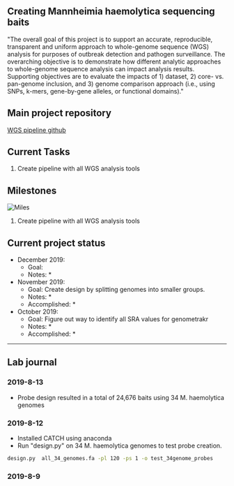 Creating Mannheimia haemolytica sequencing baits
------------

"The overall goal of this project is to support an accurate, reproducible, transparent and uniform approach to whole-genome sequence (WGS) analysis for purposes of outbreak detection and pathogen surveillance. The overarching objective is to demonstrate how different analytic approaches to whole-genome sequence analysis can impact analysis results. Supporting objectives are to evaluate the impacts of 1) dataset, 2) core- vs. pan-genome inclusion, and 3) genome comparison approach (i.e., using SNPs, k-mers, gene-by-gene alleles, or functional domains)."


Main project repository
-----
[WGS pipeline github](https://github.com/TheNoyesLab/WGS_SNP_pipelines)


Current Tasks
-----

  1. Create pipeline with all WGS analysis tools
  
  
Milestones
-----
![Miles](https://drive.google.com/drive/u/2/folders/0AFYtL-QXzc3uUk9PVA)

  1. Create pipeline with all WGS analysis tools
    

Current project status
-----

- December 2019: 
  * Goal:
  * Notes:
    * 
- November 2019:
  * Goal: Create design by splitting genomes into smaller groups.
  * Notes:
    * 
  * Accomplished: 
    * 
- October 2019:
  * Goal: Figure out way to identify all SRA values for genometrakr
  * Notes:
    * 
  * Accomplished: 
    * 



***
Lab journal
---------------------------------------------------------------------------------------------------------------


### 2019-8-13

* Probe design resulted in a total of 24,676 baits using 34 M. haemolytica genomes


### 2019-8-12

* Installed CATCH using anaconda
* Run "design.py" on 34 M. haemolytica genomes to test probe creation.

```bash
design.py  all_34_genomes.fa -pl 120 -ps 1 -o test_34genome_probes
```

### 2019-8-9





